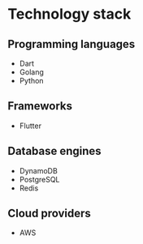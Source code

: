 # Technology stack

## Programming languages

* Dart
* Golang
* Python

## Frameworks

* Flutter

## Database engines

* DynamoDB
* PostgreSQL
* Redis

## Cloud providers

* AWS


